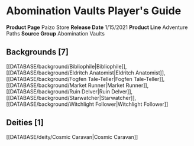 ﻿---
id: '69'
name: Abomination Vaults Player's Guide
rarity: Common
type: Source

---
# Abomination Vaults Player's Guide

**Product Page** Paizo Store
**Release Date** 1/15/2021
**Product Line** Adventure Paths
**Source Group** Abomination Vaults

## Backgrounds [7]

[[DATABASE/background/Bibliophile|Bibliophile]], [[DATABASE/background/Eldritch Anatomist|Eldritch Anatomist]], [[DATABASE/background/Fogfen Tale-Teller|Fogfen Tale-Teller]], [[DATABASE/background/Market Runner|Market Runner]], [[DATABASE/background/Ruin Delver|Ruin Delver]], [[DATABASE/background/Starwatcher|Starwatcher]], [[DATABASE/background/Witchlight Follower|Witchlight Follower]]

## Deities [1]

[[DATABASE/deity/Cosmic Caravan|Cosmic Caravan]]
